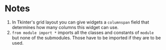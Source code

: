 # Notes
1. In Tkinter's grid layout you can give widgets a `columnspan` field that determines how many columns this widget can use.
2. `from module import *` imports all the classes and constants of `module` but none of the submodules. Those have to be imported if they are to be used.
